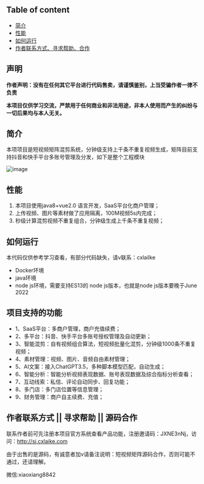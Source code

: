 ## Table of content

- [简介](#%E7%AE%80%E4%BB%8B)
- [性能](#%E6%80%A7%E8%83%BD)
- [如何运行](#如何运行)
- [作者联系方式、寻求帮助、合作](#%E4%BD%9C%E8%80%85%E8%81%94%E7%B3%BB%E6%96%B9%E5%BC%8F--%E5%AF%BB%E6%B1%82%E5%B8%AE%E5%8A%A9--%E5%90%88%E4%BD%9C)


## 声明

**作者声明：没有在任何其它平台进行代码售卖，请谨慎鉴别，上当受骗作者一律不负责**

**本项目仅供学习交流，严禁用于任何商业和非法用途，非本人使用而产生的纠纷与一切后果均与本人无关。**

## 简介

本项项目是短视频矩阵混剪系统，分钟级支持上千条不重复视频生成，矩阵目前支持抖音和快手平台多账号管理及分发，如下是整个工程模块

![image](https://github.com/juneSir1/cxlaike-module-cxlaike/assets/22173263/0fc5db65-63b2-4967-8f2a-bf7e615af5ce)

## 性能
1. 本项目使用java8+vue2.0 语言开发，SaaS平台化商户管理；
2. 上传视频、图片等素材做了应用隔离，100M视频5s内完成；
3. 秒级计算混剪视频不重复组合，分钟级生成上千条不重复视频；


## 如何运行
本代码仅供参考学习查看，有部分代码缺失，请v联系：cxlailke

- Docker环境
- java环境
- node js环境，需要支持ES13的 node js版本，也就是node js版本要晚于June 2022

## 项目支持的功能
* 1、SaaS平台：多商户管理，商户充值续费；
* 2、多平台：抖音、快手平台多账号授权管理及自动更新；
* 3、智能混剪：自有视频组合算法，短视频批量化混剪，分钟级1000条不重复视频；
* 4、素材管理：视频、图片、音频自由素材管理；
* 5、AI文案：接入ChatGPT3.5，多种脚本模型匹配，自动生成；
* 6、智能分析：智能分析视频表现数据、账号表现数据及综合指标分析查看；
* 7、互动线索：私信、评论自动同步、回复功能；
* 8、多门店：多门店位置等信息管理；
* 9、财务管理：商户自主续费、充值；

## 作者联系方式 || 寻求帮助 || 源码合作
联系作者前可先注册本项目官方系统查看产品功能，注册邀请码：JXNE3nNj，访问：http://sj.cxlaike.com

由于出售的是源码，有诚意者加v请备注说明：短视频矩阵源码合作，否则可能不通过，还请理解。

微信:xiaoxiang8842

